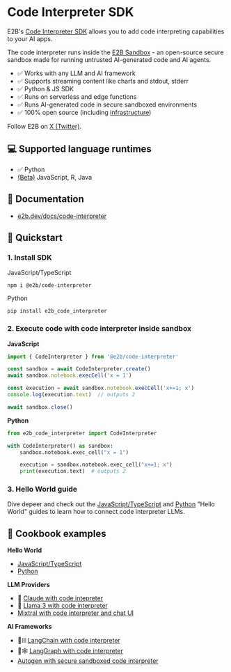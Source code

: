 # Code Interpreter SDK
E2B's [Code Interpreter SDK](https://github.com/e2b-dev/code-interpreter) allows you to add code interpreting capabilities to your AI apps.

The code interpreter runs inside the [E2B Sandbox](https://github.com/e2b-dev/e2b) - an open-source secure sandbox made for running untrusted AI-generated code and AI agents.
- ✅ Works with any LLM and AI framework
- ✅ Supports streaming content like charts and stdout, stderr
- ✅ Python & JS SDK
- ✅ Runs on serverless and edge functions
- ✅ Runs AI-generated code in secure sandboxed environments
- ✅ 100% open source (including [infrastructure](https://github.com/e2b-dev/infra))

Follow E2B on [X (Twitter)](https://twitter.com/e2b_dev).

## 💻 Supported language runtimes
- ✅ Python
- [(Beta)](https://github.com/e2b-dev/code-interpreter/pull/20) JavaScript, R, Java

## 📖 Documentation
- [e2b.dev/docs/code-interpreter](https://e2b.dev/docs/code-interpreter/installation)

## 🚀 Quickstart

### 1. Install SDK

JavaScript/TypeScript
```
npm i @e2b/code-interpreter
```

Python
```
pip install e2b_code_interpreter
```

### 2. Execute code with code interpreter inside sandbox

**JavaScript**
```ts
import { CodeInterpreter } from '@e2b/code-interpreter'

const sandbox = await CodeInterpreter.create()
await sandbox.notebook.execCell('x = 1')

const execution = await sandbox.notebook.execCell('x+=1; x')
console.log(execution.text)  // outputs 2

await sandbox.close()
```

**Python**
```py
from e2b_code_interpreter import CodeInterpreter

with CodeInterpreter() as sandbox:
    sandbox.notebook.exec_cell("x = 1")

    execution = sandbox.notebook.exec_cell("x+=1; x")
    print(execution.text)  # outputs 2
```

### 3. Hello World guide
Dive depeer and check out the [JavaScript/TypeScript](https://e2b.dev/docs/hello-world/js) and [Python](https://e2b.dev/docs/hello-world/py) "Hello World" guides to learn how to connect code interpreter LLMs.

## 📖 Cookbook examples

**Hello World**
- [JavaScript/TypeScript](https://e2b.dev/docs/hello-world/js)
- [Python](https://e2b.dev/docs/hello-world/py)

**LLM Providers**
- 🪸 [Claude with code intepreter](https://github.com/e2b-dev/e2b-cookbook/blob/main/examples/claude-code-interpreter-python/claude_code_interpreter.ipynb)
- 🦙 [Llama 3 with code interpreter](https://github.com/e2b-dev/e2b-cookbook/tree/main/examples/llama-3-code-interpreter-python)
- [Mixtral with code interpreter and chat UI](https://github.com/e2b-dev/e2b-cookbook/tree/main/templates/mixtral-8x7b-code-interpreter-nextjs)

**AI Frameworks**
- 🦜⛓️ [LangChain with code interpreter](https://github.com/e2b-dev/e2b-cookbook/tree/main/examples/langchain-python)
- 🦜🕸️ [LangGraph with code interpreter](https://github.com/e2b-dev/e2b-cookbook/tree/main/examples/langgraph-python)
- [Autogen with secure sandboxed code interpreter](https://github.com/e2b-dev/e2b-cookbook/tree/main/examples/e2b_autogen)

